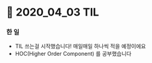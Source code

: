 # :bookmark:​ 2020_04_03 TIL

### 한 일

- TIL 쓰는걸 시작했습니다! 매일매일 하나씩 적을 예정이에요
- HOC(Higher Order Component) 를 공부했습니다

